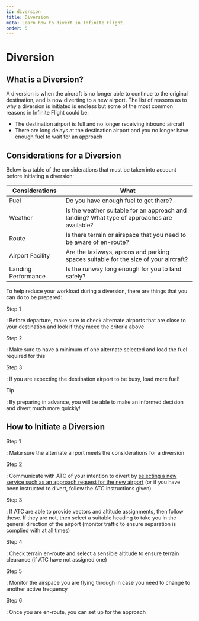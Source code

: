 ```yaml
---
id: diversion
title: Diversion
meta: Learn how to divert in Infinite Flight.
order: 5
---
```


# Diversion



## What is a Diversion?

A diversion is when the aircraft is no longer able to continue to the original destination, and is now diverting to a new airport. The list of reasons as to why a diversion is initiated is endless but some of the most common reasons in Infinite Flight could be:



- The destination airport is full and no longer receiving inbound aircraft
- There are long delays at the destination airport and you no longer have enough fuel to wait for an approach 



## Considerations for a Diversion

Below is a table of the considerations that must be taken into account before initiating a diversion:



| Considerations      | What                                                         |
| ------------------- | ------------------------------------------------------------ |
| Fuel                | Do you have enough fuel to get there?                        |
| Weather             | Is the weather suitable for an approach and landing? What type of approaches are available? |
| Route               | Is there terrain or airspace that you need to be aware of en-route? |
| Airport Facility    | Are the taxiways, aprons and parking spaces suitable for the size of your aircraft? |
| Landing Performance | Is the runway long enough for you to land safely?            |



To help reduce your workload during a diversion, there are things that you can do to be prepared:



Step 1

: Before departure, make sure to check alternate airports that are close to your destination and look if they meed the criteria above



Step 2

: Make sure to have a minimum of one alternate selected and load the fuel required for this



Step 3

: If you are expecting the destination airport to be busy, load more fuel! 



Tip

: By preparing in advance, you will be able to make an informed decision and divert much more quickly! 



## How to Initiate a Diversion



Step 1

: Make sure the alternate airport meets the considerations for a diversion



Step 2

: Communicate with ATC of your intention to divert by [selecting a new service such as an approach request for the new airport](/guide/flying-guide/atc-communication/descent-and-approach#pilot-to-radar-controller-communication-table) (or if you have been instructed to divert, follow the ATC instructions given)



Step 3

: If ATC are able to provide vectors and altitude assignments, then follow these. If they are not, then select a suitable heading to take you in the general direction of the airport (monitor traffic to ensure separation is complied with at all times)



Step 4

: Check terrain en-route and select a sensible altitude to ensure terrain clearance (if ATC have not assigned one)



Step 5

: Monitor the airspace you are flying through in case you need to change to another active frequency



Step 6

: Once you are en-route, you can set up for the approach